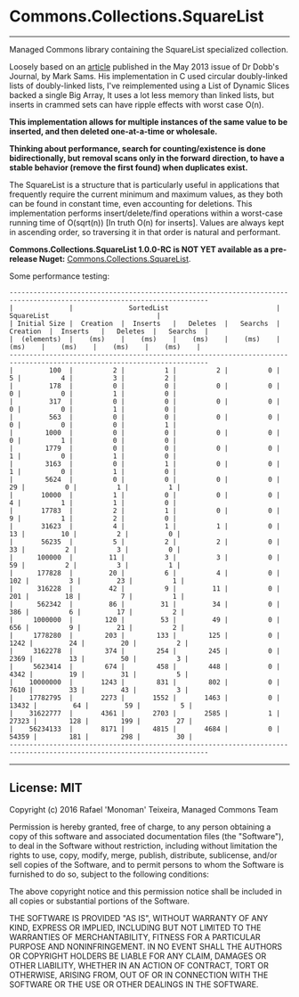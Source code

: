 Commons.Collections.SquareList
==============================

----------

Managed Commons library containing the SquareList specialized collection.

Loosely based on an [article](http://www.drdobbs.com/database/the-squarelist-data-structure/184405336) published in the May 2013 issue of Dr Dobb's Journal, by Mark Sams.
His implementation in C used circular doubly-linked lists of doubly-linked lists, I've reimplemented using a List of Dynamic Slices backed a single Big Array, It uses a lot less memory than linked lists, but inserts in crammed sets can have ripple effects with worst case O(n).

**This implementation allows for multiple instances of the same value to be inserted, and then deleted one-at-a-time or wholesale.**

**Thinking about performance, search for counting/existence is done bidirectionally, but removal scans only in the forward direction, to have a stable behavior (remove the first found) when duplicates exist.**

The SquareList is a structure that is particularly useful in applications that frequently require the current minimum and maximum values, as they both can be found in constant time, even accounting for deletions.
This implementation performs insert/delete/find operations within a worst-case running time of O(sqrt(n)) [In truth O(n) for inserts]. Values are always kept in ascending order, so traversing it in that order is natural and performant.

__Commons.Collections.SquareList 1.0.0-RC is NOT YET available as a pre-release Nuget:__ [Commons.Collections.SquareList](https://www.nuget.org/packages/Commons.Core/).


Some performance testing:

    ------------------------------------------------------------------------------------------------------------------------
    |              |              SortedList                           |              SquareList                           |
    | Initial Size |  Creation  |  Inserts   |   Deletes  |   Searchs  |  Creation  |  Inserts   |   Deletes  |   Searchs  |
    |  (elements)  |    (ms)    |    (ms)    |    (ms)    |    (ms)    |    (ms)    |    (ms)    |    (ms)    |    (ms)    |
    ------------------------------------------------------------------------------------------------------------------------
    |         100  |          2 |          1 |          2 |          0 |          5 |          4 |          3 |          2 |
    |         178  |          0 |          0 |          0 |          0 |          0 |          0 |          1 |          0 |
    |         317  |          0 |          0 |          0 |          0 |          0 |          0 |          1 |          0 |
    |         563  |          0 |          0 |          0 |          0 |          0 |          0 |          0 |          1 |
    |        1000  |          0 |          0 |          0 |          0 |          0 |          1 |          0 |          0 |
    |        1779  |          0 |          0 |          0 |          0 |          1 |          0 |          1 |          0 |
    |        3163  |          0 |          1 |          0 |          0 |          1 |          0 |          1 |          0 |
    |        5624  |          0 |          0 |          0 |          0 |         29 |          0 |          1 |          1 |
    |       10000  |          1 |          0 |          0 |          0 |          4 |          1 |          1 |          0 |
    |       17783  |          2 |          1 |          0 |          0 |          9 |          1 |          2 |          0 |
    |       31623  |          4 |          1 |          1 |          0 |         13 |         10 |          2 |          0 |
    |       56235  |          5 |          2 |          2 |          0 |         33 |          2 |          3 |          0 |
    |      100000  |         11 |          3 |          3 |          0 |         59 |          2 |          3 |          1 |
    |      177828  |         20 |          6 |          4 |          0 |        102 |          3 |         23 |          1 |
    |      316228  |         42 |          9 |         11 |          0 |        201 |         18 |          7 |          1 |
    |      562342  |         86 |         31 |         34 |          0 |        386 |          6 |         17 |          2 |
    |     1000000  |        120 |         53 |         49 |          0 |        656 |          9 |         21 |          2 |
    |     1778280  |        203 |        133 |        125 |          0 |       1242 |         24 |         20 |          2 |
    |     3162278  |        374 |        254 |        245 |          0 |       2369 |         13 |         50 |          3 |
    |     5623414  |        674 |        458 |        448 |          0 |       4342 |         19 |         31 |          5 |
    |    10000000  |       1243 |        831 |        802 |          0 |       7610 |         33 |         43 |          3 |
    |    17782795  |       2273 |       1552 |       1463 |          0 |      13432 |         64 |         59 |          5 |
    |    31622777  |       4361 |       2703 |       2585 |          1 |      27323 |        128 |        199 |         27 |
    |    56234133  |       8171 |       4815 |       4684 |          0 |      54359 |        181 |        298 |         30 |
    ------------------------------------------------------------------------------------------------------------------------

----------

License: MIT
------------

Copyright (c) 2016 Rafael 'Monoman' Teixeira, Managed Commons Team

Permission is hereby granted, free of charge, to any person obtaining a copy
of this software and associated documentation files (the "Software"), to deal
in the Software without restriction, including without limitation the rights
to use, copy, modify, merge, publish, distribute, sublicense, and/or sell
copies of the Software, and to permit persons to whom the Software is
furnished to do so, subject to the following conditions:

The above copyright notice and this permission notice shall be included in all
copies or substantial portions of the Software.

THE SOFTWARE IS PROVIDED "AS IS", WITHOUT WARRANTY OF ANY KIND, EXPRESS OR
IMPLIED, INCLUDING BUT NOT LIMITED TO THE WARRANTIES OF MERCHANTABILITY,
FITNESS FOR A PARTICULAR PURPOSE AND NONINFRINGEMENT. IN NO EVENT SHALL THE
AUTHORS OR COPYRIGHT HOLDERS BE LIABLE FOR ANY CLAIM, DAMAGES OR OTHER
LIABILITY, WHETHER IN AN ACTION OF CONTRACT, TORT OR OTHERWISE, ARISING FROM,
OUT OF OR IN CONNECTION WITH THE SOFTWARE OR THE USE OR OTHER DEALINGS IN THE
SOFTWARE.

